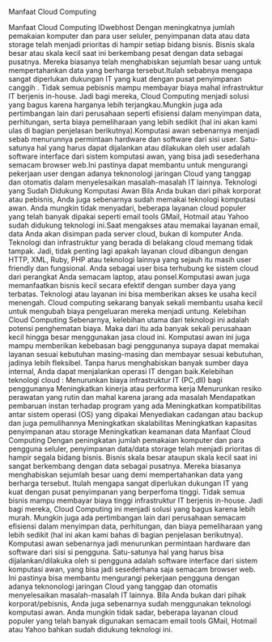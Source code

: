 Manfaat Cloud Computing
 
Manfaat Cloud Computing
IDwebhost
 Dengan meningkatnya jumlah pemakaian komputer dan para user seluler, penyimpanan data atau data storage telah menjadi prioritas di hampir setiap bidang bisnis. Bisnis skala besar atau skala kecil saat ini berkembang pesat dengan data sebagai pusatnya. Mereka biasanya telah menghabiskan sejumlah besar uang untuk mempertahankan data yang berharga tersebut.Itulah sebabnya mengapa sangat diperlukan dukungan IT yang kuat dengan pusat penyimpanan canggih . Tidak semua pebisnis mampu membayar biaya mahal infrastruktur IT berjenis in-house. Jadi bagi mereka, Cloud Computing menjadi solusi yang bagus karena harganya lebih terjangkau.Mungkin juga ada pertimbangan lain dari perusahaan seperti efisiensi dalam menyimpan data, perhitungan, serta biaya pemeliharaan yang lebih sedikit (hal ini akan kami ulas di bagian penjelasan berikutnya).Komputasi awan sebenarnya menjadi sebab menurunnya permintaan hardware dan software dari sisi user. Satu-satunya hal yang harus dapat dijalankan atau dilakukan oleh user adalah software interface dari sistem komputasi awan, yang bisa jadi sesederhana semacam browser web.Ini pastinya dapat membantu untuk mengurangi pekerjaan user dengan adanya teknonologi jaringan Cloud yang tanggap dan otomatis dalam menyelesaikan masalah-masalah IT lainnya.
Teknologi yang Sudah Didukung Komputasi Awan
Bila Anda bukan dari pihak korporat atau pebisnis, Anda juga sebenarnya sudah memakai teknologi komputasi awan. Anda mungkin tidak menyadari, beberapa layanan cloud populer yang telah banyak dipakai seperti email tools GMail, Hotmail atau Yahoo sudah didukung teknologi ini.Saat mengakses atau memakai layanan email, data Anda akan disimpan pada server cloud, bukan di komputer Anda. Teknologi dan infrastruktur yang berada di belakang cloud memang tidak tampak. Jadi, tidak penting lagi apakah layanan cloud dibangun dengan HTTP, XML, Ruby, PHP atau teknologi lainnya yang sejauh itu masih user friendly dan fungsional. Anda sebagai user bisa terhubung ke sistem cloud dari perangkat Anda semacam laptop, atau ponsel.Komputasi awan juga memanfaatkan bisnis kecil secara efektif dengan sumber daya yang terbatas. Teknologi atau layanan ini bisa memberikan akses ke usaha kecil menengah. Cloud computing sekarang banyak sekali membantu usaha kecil untuk mengubah biaya pengeluaran mereka menjadi untung.
Kelebihan Cloud Computing
Sebenarnya, kelebihan utama dari teknologi ini adalah potensi penghematan biaya. Maka dari itu ada banyak sekali perusahaan kecil hingga besar menggunakan jasa cloud ini. Komputasi awan ini juga mampu memberikan kebebasan bagi penggunanya supaya dapat memakai layanan sesuai kebutuhan masing-masing dan membayar sesuai kebutuhan, jadinya lebih fleksibel. Tanpa harus menghabiskan banyak sumber daya internal, Anda dapat menjalankan operasi IT dengan baik.Kelebihan teknologi cloud :
Menurunkan biaya infrastruktur IT (PC,dll) bagi penggunanya
Meningkatkan kinerja atau performa kerja
Menurunkan resiko perawatan yang rutin dan mahal karena jarang ada masalah
Mendapatkan pembaruan instan terhadap program yang ada
Meningkatkan kompatibilitas antar sistem operasi (OS) yang dipakai
Menyediakan cadangan atau backup dan juga pemulihannya
Meningkatkan skalabilitas
Meningkatkan kapasitas penyimpanan atau storage
Meningkatkan keamanan data
Manfaat Cloud Computing
Dengan peningkatan jumlah pemakaian komputer dan para pengguna seluler, penyimpanan data/data storage telah menjadi prioritas di hampir segala bidang bisnis. Bisnis skala besar ataupun skala kecil saat ini sangat berkembang dengan data sebagai pusatnya. Mereka biasanya menghabiskan sejumlah besar uang demi mempertahankan data yang berharga tersebut.
Itulah mengapa sangat diperlukan dukungan IT yang kuat dengan pusat penyimpanan yang berperfoma tinggi.
 Tidak semua bisnis mampu membayar biaya tinggi infrastruktur IT berjenis in-house. Jadi bagi mereka, Cloud Computing ini menjadi solusi yang bagus karena lebih murah. Mungkin juga ada pertimbangan lain dari perusahaan semacam efisiensi dalam menyimpan data, perhitungan, dan biaya pemeliharaan yang lebih sedikit (hal ini akan kami bahas di bagian penjelasan berikutnya).
Komputasi awan sebenarnya jadi menurunkan permintaan hardware dan software dari sisi si pengguna. Satu-satunya hal yang harus bisa dijalankan/dilakuka oleh si pengguna adalah software interface dari sistem komputasi awan, yang bisa jadi sesederhana saja semacam browser web. 
Ini pastinya bisa membantu mengurangi pekerjaan pengguna dengan adanya teknonologi jaringan Cloud yang tanggap dan otomatis menyelesaikan masalah-masalah IT lainnya.
Bila Anda bukan dari pihak korporat/pebisnis, Anda juga sebenarnya sudah menggunakan teknologi komputasi awan. 
Anda mungkin tidak sadar, beberapa layanan cloud populer yang telah banyak digunakan semacam email tools GMail, Hotmail atau Yahoo bahkan sudah didukung teknologi ini.

